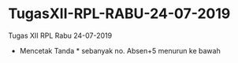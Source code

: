 # TugasXII-RPL-RABU-24-07-2019
Tugas XII RPL Rabu 24-07-2019
- Mencetak Tanda * sebanyak no. Absen+5 menurun ke bawah
